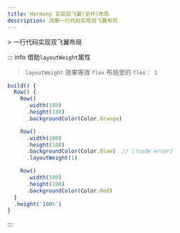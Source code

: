 ```yaml
---
title: Harmony 实现双飞翼(圣杯)布局
description: 鸿蒙一行代码实现双飞翼布局
---
```


<c-title title="Harmony 实现双飞翼(圣杯)布局" />
> 一行代码实现双飞翼布局

::: info 借助`layoutWeight`属性
>  `layoutWeight` 效果等效 `flex` 布局里的 `flex： 1`
```js
build() {
  Row() {
    Row()
      .width(100)
      .height(100)
      .backgroundColor(Color.Orange)

    Row()
      .width(100)
      .height(100)
      .backgroundColor(Color.Blue)  // [!code error]
      .layoutWeight(1)

    Row()
      .width(100)
      .height(100)
      .backgroundColor(Color.Red)
  }
  .height('100%')
}
```
:::


